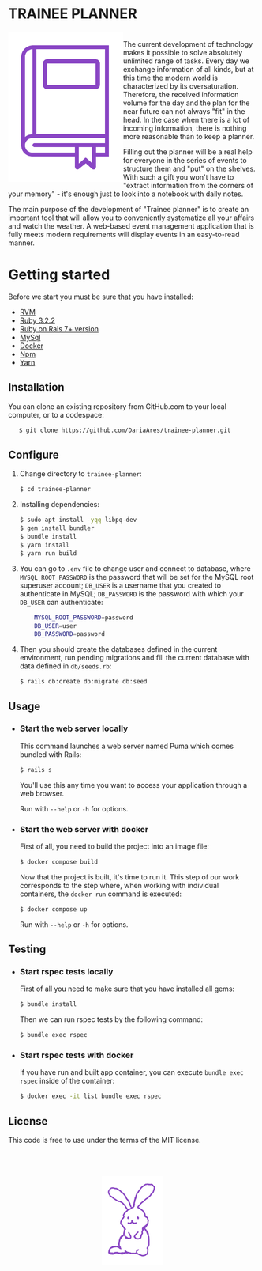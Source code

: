 # TRAINEE PLANNER
<p> <img src="./readme_img/trainee-planner3.png" alt="Trainee planner" align="left"/>
<br>
 The current development of technology makes it possible to solve absolutely unlimited range of tasks. Every day we exchange information of all kinds, but at this time the modern world is characterized by its oversaturation. Therefore, the received information volume for the day and the plan for the near future can not always "fit" in the head. In the case when there is a lot of incoming information, there is nothing more reasonable than to keep a planner.

 Filling out the planner will be a real help for everyone in the series of events to structure them and "put" on the shelves. With such a gift you won't have to "extract information from the corners of your memory" - it's enough just to look into a notebook with daily notes.

 The main purpose of the development of "Trainee planner" is to create an important tool that will allow you to conveniently systematize all your affairs and watch the weather. A web-based event management application that is fully meets modern requirements will display events in an easy-to-read manner.


# Getting started

Before we start you must be sure that you have installed:

- [RVM](http://rvm.io/rvm/install)
- [Ruby 3.2.2](https://gist.github.com/pboksz/4649025)
- [Ruby on Rais 7+ version](https://guides.rubyonrails.org/v5.1/getting_started.html)
- [MySql](https://dev.mysql.com/doc/mysql-installation-excerpt/5.7/en/)
- [Docker](https://docs.docker.com/engine/install/)
- [Npm](https://docs.npmjs.com/downloading-and-installing-node-js-and-npm)
- [Yarn](https://classic.yarnpkg.com/lang/en/docs/install/#debian-stablehttps://classic.yarnpkg.com/lang/en/docs/install/#debian-stable)

## Installation
You can clone an existing repository from GitHub.com to your local computer, or to a codespace:

```sh
   $ git clone https://github.com/DariaAres/trainee-planner.git
```

## Configure

1. Change directory to `trainee-planner`:

    ```sh
    $ cd trainee-planner
    ```

1. Installing dependencies:

    ```sh
    $ sudo apt install -yqq libpq-dev
    $ gem install bundler
    $ bundle install
    $ yarn install
    $ yarn run build
    ```

1. You can go to `.env` file to change user and connect to database, where `MYSQL_ROOT_PASSWORD` is the password that will be set for the MySQL root superuser account; `DB_USER` is a username that you created to authenticate in MySQL; `DB_PASSWORD` is the password with which your `DB_USER` can authenticate:

    ```sh
        MYSQL_ROOT_PASSWORD=password
        DB_USER=user
        DB_PASSWORD=password
    ```

1. Then you should create the databases defined in the current environment, run pending migrations and fill the current database with data defined in `db/seeds.rb`:

    ```sh
    $ rails db:create db:migrate db:seed
    ```

## Usage

- ### Start the web server locally

    This command launches a web server named Puma which comes bundled with Rails:

    ```sh
    $ rails s
    ```
    You'll use this any time you want to access your application through a web browser.

    Run with `--help` or `-h` for options.

- ### Start the web server with docker
    First of all, you need to build the project into an image file:

    ```sh
    $ docker compose build
    ```

    Now that the project is built, it's time to run it. This step of our work corresponds to the step where, when working with individual containers, the `docker run` command is executed:

    ```sh
    $ docker compose up
    ```
    Run with `--help` or `-h` for options.

## Testing

- ### Start rspec tests locally

    First of all you need to make sure that you have installed all gems:

    ```sh
    $ bundle install
    ```

    Then we can run rspec tests by the following command:

    ```sh
    $ bundle exec rspec
    ```

- ### Start rspec tests with docker

    If you have run and built app container, you can execute `bundle exec rspec` inside of the container:

    ```sh
    $ docker exec -it list bundle exec rspec
    ```

## License

This code is free to use under the terms of the MIT license.
    <br>
    <br>
    <br>
    <br>
    <p align="center"><img src="./readme_img/bunny7.png" alt="Trainee planner"></p>


